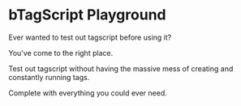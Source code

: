 # bTagScript Playground

Ever wanted to test out tagscript before using it?

You've come to the right place.

Test out tagscript without having the massive mess of creating and constantly running tags.

Complete with everything you could ever need.